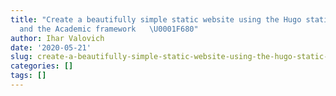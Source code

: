 ```yaml
---
title: "Create a beautifully simple static website using the Hugo static site generator
  and the Academic framework   \U0001F680"
author: Ihar Valovich
date: '2020-05-21'
slug: create-a-beautifully-simple-static-website-using-the-hugo-static-site-generator-and-the-academic-framework
categories: []
tags: []
---
```

